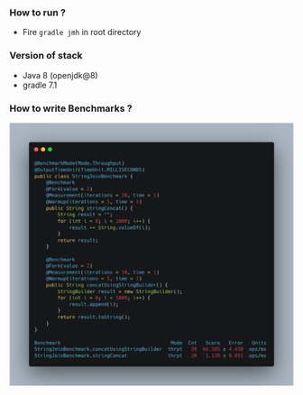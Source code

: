 ### How to run ?

* Fire `gradle jmh` in root directory

### Version of stack

* Java 8 (openjdk@8)
* gradle 7.1

### How to write Benchmarks ?

![Alt text](images/benchmark.jpeg "Sample")